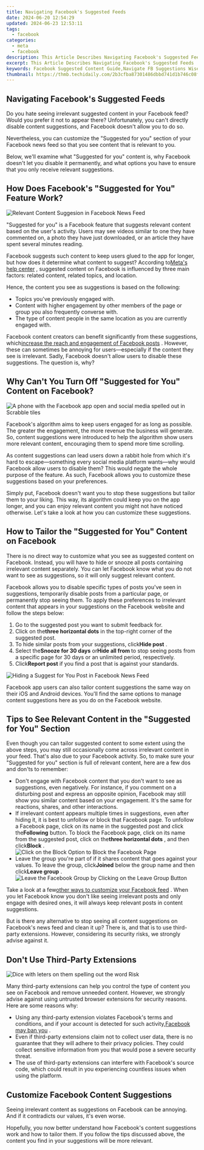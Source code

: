 ```yaml
---
title: Navigating Facebook's Suggested Feeds
date: 2024-06-20 12:54:29
updated: 2024-06-23 12:53:11
tags:
  - facebook
categories:
  - meta
  - facebook
description: This Article Describes Navigating Facebook's Suggested Feeds
excerpt: This Article Describes Navigating Facebook's Suggested Feeds
keywords: Facebook Suggested Content Guide,Navigate FB Suggestions Wisely,Mastering Facebook Feed Recommendations,Understanding FB Suggested Posts,Tips for Filtering FB Content,Optimizing Views on FB Suggested Pages,Engaging with Facebook Suggestions
thumbnail: https://thmb.techidaily.com/2b3cfba87301486dbbd741d1b746c08f2612d680177b5f240dd8a8230542393a.jpg
---
```


## Navigating Facebook's Suggested Feeds

 Do you hate seeing irrelevant suggested content in your Facebook feed? Would you prefer it not to appear there? Unfortunately, you can't directly disable content suggestions, and Facebook doesn't allow you to do so.

 Nevertheless, you can customize the "Suggested for you" section of your Facebook news feed so that you see content that is relevant to you.

 Below, we'll examine what "Suggested for you" content is, why Facebook doesn't let you disable it permanently, and what options you have to ensure that you only receive relevant suggestions.

## How Does Facebook's "Suggested for You" Feature Work?

![Relevant Content Suggesion in Facebook News Feed](https://static1.makeuseofimages.com/wordpress/wp-content/uploads/2022/12/relevant-content-suggesion-in-facebook-news-feed.jpg)

 "Suggested for you" is a Facebook feature that suggests relevant content based on the user's activity. Users may see videos similar to one they have commented on, a photo they have just downloaded, or an article they have spent several minutes reading.

 Facebook suggests such content to keep users glued to the app for longer, but how does it determine what content to suggest? According to[Meta's help center](https://web.facebook.com/business/help/1082519118875784?%5Frdc=1&%5Frdr) , suggested content on Facebook is influenced by three main factors: related content, related topics, and location.

Hence, the content you see as suggestions is based on the following:

* Topics you've previously engaged with.
* Content with higher engagement by other members of the page or group you also frequently converse with.
* The type of content people in the same location as you are currently engaged with.

 Facebook content creators can benefit significantly from these suggestions, which[increase the reach and engagement of Facebook posts](https://www.makeuseof.com/how-to-increase-facebook-engagement-posts/) . However, these can sometimes be annoying for users—especially if the content they see is irrelevant. Sadly, Facebook doesn't allow users to disable these suggestions. The question is, why?

## Why Can't You Turn Off "Suggested for You" Content on Facebook?

![A phone with the Facebook app open and social media spelled out in Scrabble tiles](https://static1.makeuseofimages.com/wordpress/wp-content/uploads/2022/12/facebook-social-media.jpg)

 Facebook's algorithm aims to keep users engaged for as long as possible. The greater the engagement, the more revenue the business will generate. So, content suggestions were introduced to help the algorithm show users more relevant content, encouraging them to spend more time scrolling.

 As content suggestions can lead users down a rabbit hole from which it's hard to escape—something every social media platform wants—why would Facebook allow users to disable them? This would negate the whole purpose of the feature. As such, Facebook allows you to customize these suggestions based on your preferences.

 Simply put, Facebook doesn't want you to stop these suggestions but tailor them to your liking. This way, its algorithm could keep you on the app longer, and you can enjoy relevant content you might not have noticed otherwise. Let's take a look at how you can customize these suggestions.

## How to Tailor the "Suggested for You" Content on Facebook

 There is no direct way to customize what you see as suggested content on Facebook. Instead, you will have to hide or snooze all posts containing irrelevant content separately. You can let Facebook know what you do not want to see as suggestions, so it will only suggest relevant content.

 Facebook allows you to disable specific types of posts you've seen in suggestions, temporarily disable posts from a particular page, or permanently stop seeing them. To apply these preferences to irrelevant content that appears in your suggestions on the Facebook website and follow the steps below:

1. Go to the suggested post you want to submit feedback for.
2. Click on the**three horizontal dots** in the top-right corner of the suggested post.
3. To hide similar posts from your suggestions, click**Hide post** .
4. Select the**Snooze <pagename> for 30 days** or**Hide all from <pagename>** to stop seeing posts from a specific page for 30 days or an unlimited period, respectively.
5. Click**Report post** if you find a post that is against your standards.

![Hiding a Suggest for You Post in Facebook News Feed](https://static1.makeuseofimages.com/wordpress/wp-content/uploads/2022/12/hiding-a-suggest-for-you-post-in-facebook-news-feed.jpg)

 Facebook app users can also tailor content suggestions the same way on their iOS and Android devices. You'll find the same options to manage content suggestions here as you do on the Facebook website.

## Tips to See Relevant Content in the "Suggested for You" Section

 Even though you can tailor suggested content to some extent using the above steps, you may still occasionally come across irrelevant content in your feed. That's also due to your Facebook activity. So, to make sure your "Suggested for you" section is full of relevant content, here are a few dos and don'ts to remember:

* Don't engage with Facebook content that you don't want to see as suggestions, even negatively. For instance, if you comment on a disturbing post and express an opposite opinion, Facebook may still show you similar content based on your engagement. It's the same for reactions, shares, and other interactions.
* If irrelevant content appears multiple times in suggestions, even after hiding it, it is best to unfollow or block that Facebook page. To unfollow a Facebook page, click on its name in the suggested post and click the**Following** button. To block the Facebook page, click on its name from the suggested post, click on the**three horizontal dots** , and then click**Block** .  
![Click on the Block Option to Block the Facebook Page](https://static1.makeuseofimages.com/wordpress/wp-content/uploads/2023/07/click-on-the-block-option-to-block-the-facebook-page.jpg)
* Leave the group you're part of if it shares content that goes against your values. To leave the group, click**Joined** below the group name and then click**Leave group** .  
![Leave the Facebook Group by Clicking on the Leave Group Button](https://static1.makeuseofimages.com/wordpress/wp-content/uploads/2023/07/leave-the-facebook-group-by-clicking-on-the-leave-group-button.jpg)

 Take a look at a few[other ways to customize your Facebook feed](https://www.makeuseof.com/how-to-customize-facebook-feed/) . When you let Facebook know you don't like seeing irrelevant posts and only engage with desired ones, it will always keep relevant posts in content suggestions.

 But is there any alternative to stop seeing all content suggestions on Facebook's news feed and clean it up? There is, and that is to use third-party extensions. However, considering its security risks, we strongly advise against it.

## Don't Use Third-Party Extensions

![Dice with leters on them spelling out the word Risk](https://static1.makeuseofimages.com/wordpress/wp-content/uploads/2022/09/risk-letters.jpg)

 Many third-party extensions can help you control the type of content you see on Facebook and remove unneeded content. However, we strongly advise against using untrusted browser extensions for security reasons. Here are some reasons why:

* Using any third-party extension violates Facebook's terms and conditions, and if your account is detected for such activity,[Facebook may ban you](https://www.makeuseof.com/things-permanently-banned-from-facebook/) .
* Even if third-party extensions claim not to collect user data, there is no guarantee that they will adhere to their privacy policies. They could collect sensitive information from you that would pose a severe security threat.
* The use of third-party extensions can interfere with Facebook's source code, which could result in you experiencing countless issues when using the platform.

## Customize Facebook Content Suggestions

 Seeing irrelevant content as suggestions on Facebook can be annoying. And if it contradicts our values, it's even worse.

 Hopefully, you now better understand how Facebook's content suggestions work and how to tailor them. If you follow the tips discussed above, the content you find in your suggestions will be more relevant.


<ins class="adsbygoogle"
     style="display:block"
     data-ad-format="autorelaxed"
     data-ad-client="ca-pub-7571918770474297"
     data-ad-slot="1223367746"></ins>



<ins class="adsbygoogle"
     style="display:block"
     data-ad-client="ca-pub-7571918770474297"
     data-ad-slot="8358498916"
     data-ad-format="auto"
     data-full-width-responsive="true"></ins>
